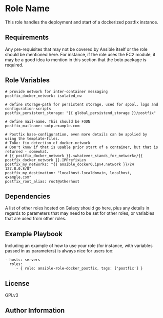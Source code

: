 Role Name
=========

This role handles the deployment and start of a dockerized postfix instance.

Requirements
------------

Any pre-requisites that may not be covered by Ansible itself or the role should be mentioned here. For instance, if the role uses the EC2 module, it may be a good idea to mention in this section that the boto package is required.

Role Variables
--------------

    # provide network for inter-container messaging
    postfix_docker_network: isolated_nw

    # define storage-path for persistent storage, used for spool, logs and configuration-scripts
    postfix_persistent_storage: "{{ global_persistend_storage }}/postfix"

    # define mail-name. This should be FQDN
    postfix_mailname: smtp.example.com

    # Postfix base-configuration, even more details can be applied by using the template-files.
    # ToDo: fix detection of docker-network
    # Don't know if that is usable prior start of a container, but that is returned - somewhat.
    # {{ postfix_docker_network }}.<whatever_stands_for_network>/{{ postfix_docker_network }}.IPPrefixLen
    postfix_my_networks: "{{ ansible_docker0.ipv4.network }}/24 127.0.0.8/8"
    postfix_my_destination: "localhost.localdomain, localhost, example.com"
    postfix_root_alias: root@otherhost

Dependencies
------------

A list of other roles hosted on Galaxy should go here, plus any details in regards to parameters that may need to be set for other roles, or variables that are used from other roles.

Example Playbook
----------------

Including an example of how to use your role (for instance, with variables passed in as parameters) is always nice for users too:

    - hosts: servers
      roles:
         - { role: ansible-role-docker_postfix, tags: ['postfix'] }

License
-------

GPLv3

Author Information
------------------

